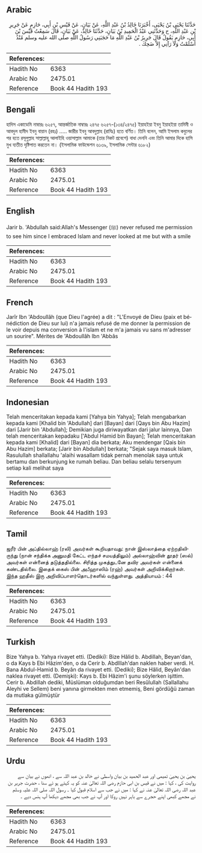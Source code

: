 ## Arabic


<div dir="rtl" lang="ar" style={{fontSize:'larger',backgroundColor:'#f8f9fa',padding:20}}>
حَدَّثَنَا يَحْيَى بْنُ يَحْيَى، أَخْبَرَنَا خَالِدُ بْنُ عَبْدِ اللَّهِ، عَنْ بَيَانٍ، عَنْ قَيْسِ بْنِ أَبِي، حَازِمٍ عَنْ جَرِيرِ بْنِ عَبْدِ اللَّهِ، ح وَحَدَّثَنِي عَبْدُ الْحَمِيدِ بْنُ بَيَانٍ، حَدَّثَنَا خَالِدٌ، عَنْ بَيَانٍ، قَالَ سَمِعْتُ قَيْسَ بْنَ أَبِي، حَازِمٍ يَقُولُ قَالَ جَرِيرُ بْنُ عَبْدِ اللَّهِ مَا حَجَبَنِي رَسُولُ اللَّهِ صلى الله عليه وسلم مُنْذُ أَسْلَمْتُ وَلاَ رَآنِي إِلاَّ ضَحِكَ ‏.‏
</div>
<div style={{backgroundColor:'#f8f9fa',padding:20, marginBottom: 10}}><table> <thead> <tr> <th>References:</th> <th></th> </tr> </thead> <tbody><tr><td>Hadith No</td><td>6363</td></tr><tr><td>Arabic No</td><td>2475.01</td></tr><tr><td>Reference</td><td>Book 44 Hadith 193</td></tr></tbody></table></div>

## Bengali


<div dir="ltr" lang="bn" style={{fontSize:'larger',backgroundColor:'#f8f9fa',padding:20}}>
হাদিস একাডেমি নাম্বারঃ ৬২৫৭, আন্তর্জাতিক নাম্বারঃ ২৪৭৫ ৬২৫৭-(১৩৪/২৪৭৫) ইয়াহইয়া ইবনু ইয়াহইয়া তামিমী ও আবদুল হামীদ ইবনু বায়ান (রহঃ) ..... জারীর ইবনু আবদুল্লাহ (রাযিঃ) হতে বর্ণিত। তিনি বলেন, আমি ইসলাম কবুলের পর হতে রসূলুল্লাহ সাল্লাল্লাহু আলাইহি ওয়াসাল্লাম আমাকে (তার নিকট প্রবেশে) বাধা দেননি এবং তিনি আমার দিকে হাসি মুখ ব্যতীত দৃষ্টিপাত করতেন না। (ইসলামিক ফাউন্ডেশন ৬১৩৯, ইসলামিক সেন্টার ৬১৮২)
</div>
<div style={{backgroundColor:'#f8f9fa',padding:20, marginBottom: 10}}><table> <thead> <tr> <th>References:</th> <th></th> </tr> </thead> <tbody><tr><td>Hadith No</td><td>6363</td></tr><tr><td>Arabic No</td><td>2475.01</td></tr><tr><td>Reference</td><td>Book 44 Hadith 193</td></tr></tbody></table></div>

## English


<div dir="ltr" lang="en" style={{fontSize:'larger',backgroundColor:'#f8f9fa',padding:20}}>
Jarir b. 'Abdullah said:Allah's Messenger (ﷺ) never refused me permission to see him since I embraced Islam and never looked at me but with a smile
</div>
<div style={{backgroundColor:'#f8f9fa',padding:20, marginBottom: 10}}><table> <thead> <tr> <th>References:</th> <th></th> </tr> </thead> <tbody><tr><td>Hadith No</td><td>6363</td></tr><tr><td>Arabic No</td><td>2475.01</td></tr><tr><td>Reference</td><td>Book 44 Hadith 193</td></tr></tbody></table></div>

## French


<div dir="ltr" lang="fr" style={{fontSize:'larger',backgroundColor:'#f8f9fa',padding:20}}>
Jarîr Ibn 'Abdoullâh (que Dieu l'agrée) a dit : "L'Envoyé de Dieu (paix et bénédiction de Dieu sur lui) n'a jamais refusé de me donner la permission de le voir depuis ma conversion à l'islam et ne m'a jamais vu sans m'adresser un sourire". Mérites de 'Abdoullâh Ibn 'Abbâs
</div>
<div style={{backgroundColor:'#f8f9fa',padding:20, marginBottom: 10}}><table> <thead> <tr> <th>References:</th> <th></th> </tr> </thead> <tbody><tr><td>Hadith No</td><td>6363</td></tr><tr><td>Arabic No</td><td>2475.01</td></tr><tr><td>Reference</td><td>Book 44 Hadith 193</td></tr></tbody></table></div>

## Indonesian


<div dir="ltr" lang="id" style={{fontSize:'larger',backgroundColor:'#f8f9fa',padding:20}}>
Telah menceritakan kepada kami [Yahya bin Yahya]; Telah mengabarkan kepada kami [Khalid bin 'Abdullah] dari [Bayan] dari [Qays bin Abu Hazim] dari [Jarir bin 'Abdullah]; Demikian juga diriwayatkan dari jalur lainnya, Dan telah menceritakan kepadaku ['Abdul Hamid bin Bayan]; Telah menceritakan kepada kami [Khalid] dari [Bayan] dia berkata; Aku mendengar [Qais bin Abu Hazim] berkata; [Jarir bin Abdullah] berkata; "Sejak saya masuk Islam, Rasulullah shallallahu 'alaihi wasallam tidak pernah menolak saya untuk bertamu dan berkunjung ke rumah beliau. Dan beliau selalu tersenyum setiap kali melihat saya
</div>
<div style={{backgroundColor:'#f8f9fa',padding:20, marginBottom: 10}}><table> <thead> <tr> <th>References:</th> <th></th> </tr> </thead> <tbody><tr><td>Hadith No</td><td>6363</td></tr><tr><td>Arabic No</td><td>2475.01</td></tr><tr><td>Reference</td><td>Book 44 Hadith 193</td></tr></tbody></table></div>

## Tamil


<div dir="ltr" lang="ta" style={{fontSize:'larger',backgroundColor:'#f8f9fa',padding:20}}>
ஜரீர் பின் அப்தில்லாஹ் (ரலி) அவர்கள் கூறியதாவது: நான் இஸ்லாத்தை ஏற்றதிலிருந்து (நான் சந்திக்க அனுமதி கேட்ட எந்தச் சமயத்திலும்) அல்லாஹ்வின் தூதர் (ஸல்) அவர்கள் என்னைத் தடுத்ததில்லை. சிரித்த முகத்துடனே தவிர அவர்கள் என்னைக் கண்டதில்லை. இதைக் கைஸ் பின் அபீஹாஸிம் (ரஹ்) அவர்கள் அறிவிக்கிறார்கள். இந்த ஹதீஸ் இரு அறிவிப்பாளர்தொடர்களில் வந்துள்ளது. அத்தியாயம் : 44
</div>
<div style={{backgroundColor:'#f8f9fa',padding:20, marginBottom: 10}}><table> <thead> <tr> <th>References:</th> <th></th> </tr> </thead> <tbody><tr><td>Hadith No</td><td>6363</td></tr><tr><td>Arabic No</td><td>2475.01</td></tr><tr><td>Reference</td><td>Book 44 Hadith 193</td></tr></tbody></table></div>

## Turkish


<div dir="ltr" lang="tr" style={{fontSize:'larger',backgroundColor:'#f8f9fa',padding:20}}>
Bize Yahya b. Yahya rivayet etti. (Dediki): Bize Hâlid b. Abdillah, Beyan'dan, o da Kays b Ebi Hâzim'den, o da Cerir b. Abdlllah'dan naklen haber verdi. H. Bana Abdul-Hamid b. Beyân da rivayet etti. (Dediki); Bize Hâlid, Beyân'dan naklea rivayet etti. (Demişki): Kays b. Ebi Hâzim'i şunu söylerken işittim. Cerir b. Abdillah dediki, Müslüman olduğumdan beri Resûlullah (Sallallahu Aleyhi ve Sellem) beni yanına girmekten men etmemiş, Beni gördüğü zaman da mutlaka gülmüştür
</div>
<div style={{backgroundColor:'#f8f9fa',padding:20, marginBottom: 10}}><table> <thead> <tr> <th>References:</th> <th></th> </tr> </thead> <tbody><tr><td>Hadith No</td><td>6363</td></tr><tr><td>Arabic No</td><td>2475.01</td></tr><tr><td>Reference</td><td>Book 44 Hadith 193</td></tr></tbody></table></div>

## Urdu


<div dir="rtl" lang="ur" style={{fontSize:'larger',backgroundColor:'#f8f9fa',padding:20}}>
یحییٰ بن یحییٰ تمیمی اور عبد الحمید بن بیان واسطی نے خالد بن عبد اللہ سے ، انھوں نے بیان سے روایت کی ، کہا : میں نے قیس بن ابی حازم رضی اللہ تعالیٰ عنہ کو یہ کہتے ہو ئے سنا ، حضرت جریر بن عبد اللہ رضی اللہ تعالیٰ عنہ نے کہا : میں نے جب سے اسلام قبول کیا ۔ رسول اللہ صلی اللہ علیہ وسلم نے مجھے کبھی اپنے حجرے سے باہر نہیں روکا اور آپ نے جب بھی مجھے دیکھا آپ ہنس دیے ۔
</div>
<div style={{backgroundColor:'#f8f9fa',padding:20, marginBottom: 10}}><table> <thead> <tr> <th>References:</th> <th></th> </tr> </thead> <tbody><tr><td>Hadith No</td><td>6363</td></tr><tr><td>Arabic No</td><td>2475.01</td></tr><tr><td>Reference</td><td>Book 44 Hadith 193</td></tr></tbody></table></div>